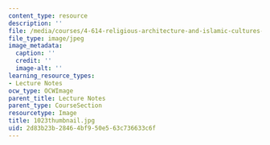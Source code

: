 ```yaml
---
content_type: resource
description: ''
file: /media/courses/4-614-religious-architecture-and-islamic-cultures-fall-2002/2d83b23b28464bf950e563c736633c6f_1023thumbnail.jpg
file_type: image/jpeg
image_metadata:
  caption: ''
  credit: ''
  image-alt: ''
learning_resource_types:
- Lecture Notes
ocw_type: OCWImage
parent_title: Lecture Notes
parent_type: CourseSection
resourcetype: Image
title: 1023thumbnail.jpg
uid: 2d83b23b-2846-4bf9-50e5-63c736633c6f
---
```


